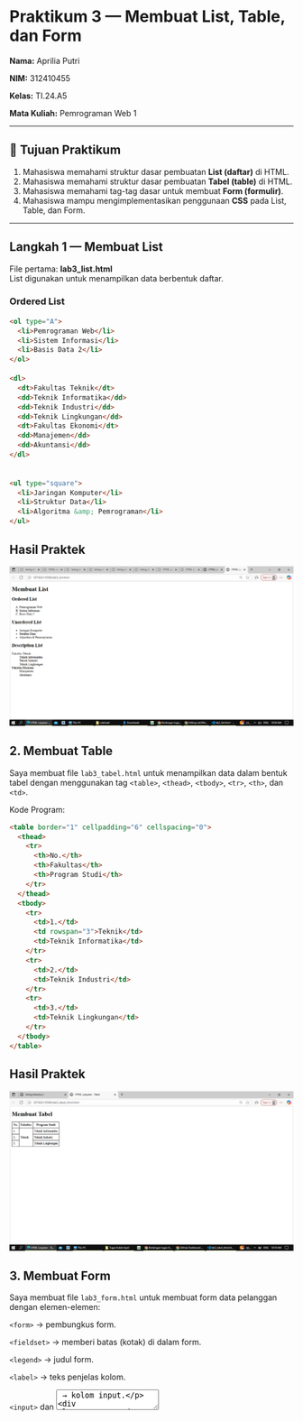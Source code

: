 # Praktikum 3 — Membuat List, Table, dan Form  

**Nama:** Aprilia Putri  

**NIM:** 312410455 

**Kelas:** TI.24.A5 

**Mata Kuliah:** Pemrograman Web 1

---

## 🎯 Tujuan Praktikum
1. Mahasiswa memahami struktur dasar pembuatan **List (daftar)** di HTML.  
2. Mahasiswa memahami struktur dasar pembuatan **Tabel (table)** di HTML.  
3. Mahasiswa memahami tag-tag dasar untuk membuat **Form (formulir)**.  
4. Mahasiswa mampu mengimplementasikan penggunaan **CSS** pada List, Table, dan Form.

---

## Langkah 1 — Membuat List
File pertama: **lab3_list.html**  
List digunakan untuk menampilkan data berbentuk daftar.

### Ordered List
```html
<ol type="A">
  <li>Pemrograman Web</li>
  <li>Sistem Informasi</li>
  <li>Basis Data 2</li>
</ol>

<dl>
  <dt>Fakultas Teknik</dt>
  <dd>Teknik Informatika</dd>
  <dd>Teknik Industri</dd>
  <dd>Teknik Lingkungan</dd>
  <dt>Fakultas Ekonomi</dt>
  <dd>Manajemen</dd>
  <dd>Akuntansi</dd>
</dl>


<ul type="square">
  <li>Jaringan Komputer</li>
  <li>Struktur Data</li>
  <li>Algoritma &amp; Pemrograman</li>
</ul>
```
## Hasil Praktek

![tampilan hasil](https://github.com/aprilia55/Lab3Web/blob/5edd086e26589a0ccce34691fda3739bed25f9ec/1%20web%203.png)

## 2. Membuat Table

Saya membuat file `lab3_tabel.html` untuk menampilkan data dalam bentuk tabel dengan menggunakan tag `<table>`, `<thead>`, `<tbody>`, `<tr>`, `<th>`, dan `<td>`.

Kode Program:

```html
<table border="1" cellpadding="6" cellspacing="0">
  <thead>
    <tr>
      <th>No.</th>
      <th>Fakultas</th>
      <th>Program Studi</th>
    </tr>
  </thead>
  <tbody>
    <tr>
      <td>1.</td>
      <td rowspan="3">Teknik</td>
      <td>Teknik Informatika</td>
    </tr>
    <tr>
      <td>2.</td>
      <td>Teknik Industri</td>
    </tr>
    <tr>
      <td>3.</td>
      <td>Teknik Lingkungan</td>
    </tr>
  </tbody>
</table>

```

## Hasil Praktek 

![foto](https://github.com/aprilia55/Lab3Web/blob/5edd086e26589a0ccce34691fda3739bed25f9ec/2.png)

## 3. Membuat Form

Saya membuat file `lab3_form.html` untuk membuat form data pelanggan dengan elemen-elemen:

`<form>` → pembungkus form.

`<fieldset>` → memberi batas (kotak) di dalam form.

`<legend>` → judul form.

`<label>` → teks penjelas kolom.

`<input>` dan <textarea> → kolom input.

```html

<form action="proses.php" method="post">
  <fieldset>
    <legend>Data Pelanggan</legend>

    <p>
      <label for="nama">Nama</label>
      <input type="text" id="nama" name="nama">
    </p>

    <p>
      <label for="alamat">Alamat</label>
      <textarea id="alamat" name="alamat" cols="20" rows="3"></textarea>
    </p>

    <p>
      <label>Jenis Kelamin</label>
      <input id="jk_l" type="radio" name="kelamin" value="L">
      <label for="jk_l">Laki-laki</label>
      <input id="jk_p" type="radio" name="kelamin" value="P">
      <label for="jk_p">Perempuan</label>
    </p>

    <p>
      <input type="submit" value="Login">
    </p>
  </fieldset>
</form>

```

## Hasil Praktek
![foto](https://github.com/aprilia55/Lab3Web/blob/5edd086e26589a0ccce34691fda3739bed25f9ec/3.png)

## 4. Menambahkan CSS pada Form

Saya menambahkan CSS agar tampilan form terlihat lebih rapi dan menarik.
CSS ditulis di dalam tag `<style>` di bagian `<head>`.

```html

form p > label {
  display: inline-block;
  width: 100px;
}
form input[type="text"], form textarea {
  border: 1px solid #197a43;
}
form input[type="submit"] {
  border: 1px solid #197a43;
  background-color: #197a43;
  color: white;
  padding: 5px 15px;
  font-weight: bold;
}
```
## Hasil Praktek
![foto](https://github.com/aprilia55/Lab3Web/blob/5edd086e26589a0ccce34691fda3739bed25f9ec/4.png)


## Pertanyaan & Jawaban

1.**Apa fungsi atribut** `rowspan` dan `colspan` **pada tabel?**

`rowspan` digunakan untuk menggabungkan beberapa baris menjadi satu sel.

`colspan` digunakan untuk menggabungkan beberapa kolom menjadi satu sel.

2.**Apa fungsi atribut** `action` dan `method` **pada tag** `<form>`?

`action` menentukan alamat tujuan data dikirim saat form disubmit.

`method` menentukan cara pengiriman data, yaitu `GET` atau `POST`.

3.**Apa perbedaan antara tag** `<ol>`, `<ul>`, dan `<dl>`?

`<ol>` → daftar terurut (menggunakan angka/huruf).

`<ul>` → daftar tidak terurut (menggunakan simbol).

`<dl>` → daftar definisi (berisi istilah dan penjelasan).

***Kesimpulan***

Pada praktikum ini, saya telah mempelajari:

Cara membuat `List` (Ordered, Unordered, dan Description).

Cara membuat `Table` dengan struktur dan atribut HTML.

Cara membuat `Form` untuk menginput data pengguna.

Cara menambahkan `CSS` agar tampilan form lebih menarik dan rapi.

Dengan pemahaman ini, saya dapat membuat halaman web sederhana yang menampilkan data dan form input dengan struktur yang baik.

